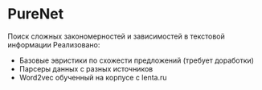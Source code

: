 # PureNet

Поиск сложных закономерностей и зависимостей в текстовой информации
Реализовано:
- Базовые эвристики по схожести предложений (требует доработки)
- Парсеры данных с разных источников 
- Word2vec обученный на корпусе с lenta.ru
